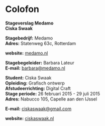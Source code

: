 # Colofon 

**Stageverslag Medamo** </br>
**Ciska Swaak** </br>

**Stagebedrijf:** Medamo    
**Adres:** Statenweg 63c, Rotterdam    

**website:** [medamo.nl](http://medamo.nl/)    

**Stagebegeleider:** Barbara Lateur   
**E-mail:** barbara@medamo.nl   

**Student:** Ciska Swaak   
**Opleiding:** Grafisch ontwerp   
**Afstudeerrichting:** Digital Craft    
**Stage periode:** 26 februari 2015 - 29 juli 2015   
**Adres:** Nabucco 105, Capelle aan den IJssel   

**E-mail:** ciskaswaak@gmail.com   

**website:** [ciskaswaak.nl](http://ciskaswaak.nl/) 

